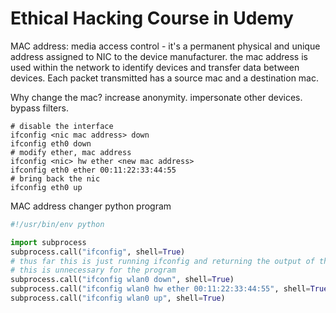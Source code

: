 # Ethical Hacking Course in Udemy

MAC address: media access control - it's a permanent physical and unique address assigned to NIC to the device manufacturer. the mac address is used within the network to identify devices and transfer data between devices. Each packet transmitted has a source mac and a destination mac.

Why change the mac? increase anonymity. impersonate other devices. bypass filters.

```console
# disable the interface
ifconfig <nic mac address> down
ifconfig eth0 down
# modify ether, mac address
ifconfig <nic> hw ether <new mac address>
ifconfig eth0 ether 00:11:22:33:44:55
# bring back the nic
ifconfig eth0 up
```

MAC address changer python program

```py
#!/usr/bin/env python

import subprocess
subprocess.call("ifconfig", shell=True)
# thus far this is just running ifconfig and returning the output of the command
# this is unnecessary for the program
subprocess.call("ifconfig wlan0 down", shell=True)
subprocess.call("ifconfig wlan0 hw ether 00:11:22:33:44:55", shell=True)
subprocess.call("ifconfig wlan0 up", shell=True)
```
